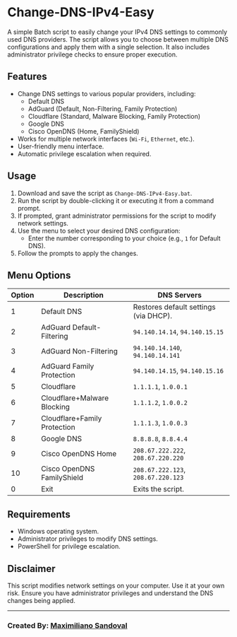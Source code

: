 # Change-DNS-IPv4-Easy

A simple Batch script to easily change your IPv4 DNS settings to commonly used DNS providers. The script allows you to choose between multiple DNS configurations and apply them with a single selection. It also includes administrator privilege checks to ensure proper execution.

## Features

- Change DNS settings to various popular providers, including:
  - Default DNS
  - AdGuard (Default, Non-Filtering, Family Protection)
  - Cloudflare (Standard, Malware Blocking, Family Protection)
  - Google DNS
  - Cisco OpenDNS (Home, FamilyShield)
- Works for multiple network interfaces (`Wi-Fi`, `Ethernet`, etc.).
- User-friendly menu interface.
- Automatic privilege escalation when required.

## Usage

1. Download and save the script as `Change-DNS-IPv4-Easy.bat`.
2. Run the script by double-clicking it or executing it from a command prompt.
3. If prompted, grant administrator permissions for the script to modify network settings.
4. Use the menu to select your desired DNS configuration:
   - Enter the number corresponding to your choice (e.g., `1` for Default DNS).
5. Follow the prompts to apply the changes.

## Menu Options

| Option | Description                                | DNS Servers                                  |
|--------|--------------------------------------------|---------------------------------------------|
| 1      | Default DNS                                | Restores default settings (via DHCP).       |
| 2      | AdGuard Default-Filtering                 | `94.140.14.14`, `94.140.15.15`              |
| 3      | AdGuard Non-Filtering                     | `94.140.14.140`, `94.140.14.141`            |
| 4      | AdGuard Family Protection                 | `94.140.14.15`, `94.140.15.16`              |
| 5      | Cloudflare                                | `1.1.1.1`, `1.0.0.1`                        |
| 6      | Cloudflare+Malware Blocking               | `1.1.1.2`, `1.0.0.2`                        |
| 7      | Cloudflare+Family Protection              | `1.1.1.3`, `1.0.0.3`                        |
| 8      | Google DNS                                | `8.8.8.8`, `8.8.4.4`                        |
| 9      | Cisco OpenDNS Home                        | `208.67.222.222`, `208.67.220.220`          |
| 10     | Cisco OpenDNS FamilyShield                | `208.67.222.123`, `208.67.220.123`          |
| 0      | Exit                                      | Exits the script.                           |

## Requirements

- Windows operating system.
- Administrator privileges to modify DNS settings.
- PowerShell for privilege escalation.

## Disclaimer

This script modifies network settings on your computer. Use it at your own risk. Ensure you have administrator privileges and understand the DNS changes being applied.

---

### Created By: [Maximiliano Sandoval](https://github.com/maxisandoval37)
